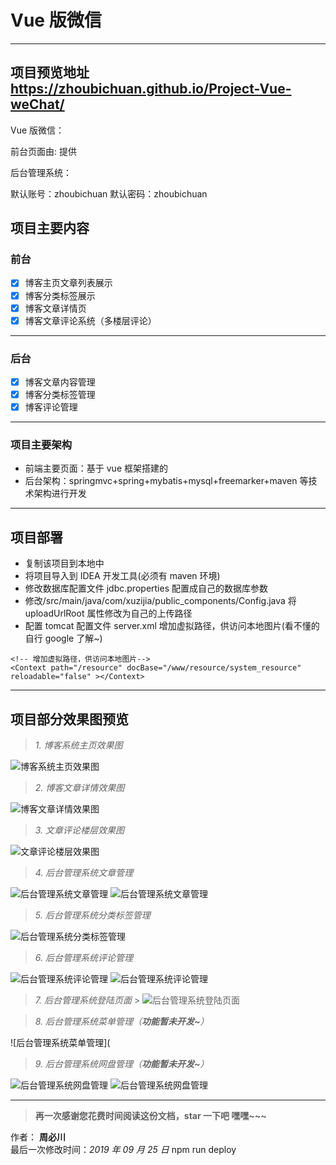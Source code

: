 # Vue 版微信

---

## 项目预览地址 https://zhoubichuan.github.io/Project-Vue-weChat/

Vue 版微信：[]()

前台页面由: []()提供

后台管理系统：[]()

默认账号：zhoubichuan 默认密码：zhoubichuan

## 项目主要内容

### 前台

- [x] 博客主页文章列表展示
- [x] 博客分类标签展示
- [x] 博客文章详情页
- [x] 博客文章评论系统（多楼层评论）

---

### 后台

- [x] 博客文章内容管理
- [x] 博客分类标签管理
- [x] 博客评论管理

---

### 项目主要架构

- 前端主要页面：基于 vue 框架搭建的
- 后台架构：springmvc+spring+mybatis+mysql+freemarker+maven 等技术架构进行开发

---

## 项目部署

- 复制该项目到本地中
- 将项目导入到 IDEA 开发工具(必须有 maven 环境)
- 修改数据库配置文件 jdbc.properties 配置成自己的数据库参数
- 修改/src/main/java/com/xuzijia/public_components/Config.java 将 uploadUrlRoot 属性修改为自己的上传路径
- 配置 tomcat 配置文件 server.xml 增加虚拟路径，供访问本地图片(看不懂的自行 google 了解~)

```
<!-- 增加虚拟路径，供访问本地图片-->
<Context path="/resource" docBase="/www/resource/system_resource" reloadable="false" ></Context>
```

---

## 项目部分效果图预览

> _1. 博客系统主页效果图_

![博客系统主页效果图]()

> _2. 博客文章详情效果图_

![博客文章详情效果图]()

> _3. 文章评论楼层效果图_

![文章评论楼层效果图]()

> _4. 后台管理系统文章管理_

![后台管理系统文章管理]()
![后台管理系统文章管理]()

> _5. 后台管理系统分类标签管理_

![后台管理系统分类标签管理]()

> _6. 后台管理系统评论管理_

![后台管理系统评论管理]()
![后台管理系统评论管理]()

> _7. 后台管理系统登陆页面_ > ![后台管理系统登陆页面]()

> _8. 后台管理系统菜单管理（**功能暂未开发~**）_

![后台管理系统菜单管理](

> _9. 后台管理系统网盘管理（**功能暂未开发~**）_

![后台管理系统网盘管理]()
![后台管理系统网盘管理]()

---

> **再一次感谢您花费时间阅读这份文档，star 一下吧 嘿嘿~~~**

作者： **周必川**  
最后一次修改时间：_2019 年 09 月 25 日_
npm run deploy
